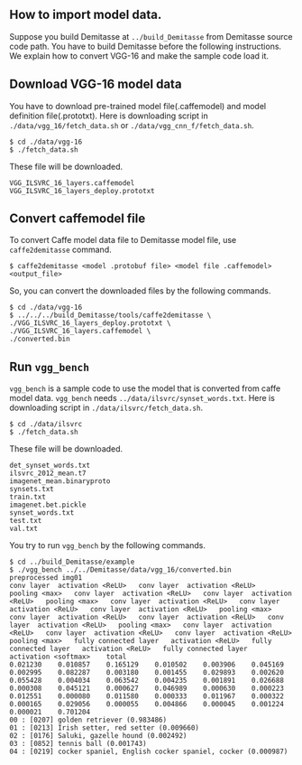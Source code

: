 How to import model data.
-----------------------

Suppose you build Demitasse at `../build_Demitasse` from Demitasse source code path. You have to build Demitasse before the following instructions. We explain how to convert VGG-16 and make the sample code load it.

## Download VGG-16 model data

You have to download pre-trained model file(.caffemodel) and model definition file(.prototxt).
Here is downloading script in `./data/vgg_16/fetch_data.sh` or `./data/vgg_cnn_f/fetch_data.sh`.

```
$ cd ./data/vgg-16
$ ./fetch_data.sh
```

These file will be downloaded.

```
VGG_ILSVRC_16_layers.caffemodel
VGG_ILSVRC_16_layers_deploy.prototxt
```

## Convert caffemodel file

To convert Caffe model data file to Demitasse model file, use `caffe2demitasse` command.

```
$ caffe2demitasse <model .protobuf file> <model file .caffemodel> <output_file>
```

So, you can convert the downloaded files by the following commands.

```
$ cd ./data/vgg-16
$ ../../../build_Demitasse/tools/caffe2demitasse \
./VGG_ILSVRC_16_layers_deploy.prototxt \
./VGG_ILSVRC_16_layers.caffemodel \
./converted.bin
```

## Run `vgg_bench`

`vgg_bench` is a sample code to use the model that is converted from caffe model data. `vgg_bench` needs `../data/ilsvrc/synset_words.txt`. Here is downloading script in `./data/ilsvrc/fetch_data.sh`.

```
$ cd ./data/ilsvrc
$ ./fetch_data.sh
```

These file will be downloaded.

```
det_synset_words.txt
ilsvrc_2012_mean.t7
imagenet_mean.binaryproto
synsets.txt
train.txt
imagenet.bet.pickle
synset_words.txt
test.txt
val.txt
```

You try to run `vgg_bench` by the following commands.

```
$ cd ../build_Demitasse/example
$ ./vgg_bench ../../Demitasse/data/vgg_16/converted.bin
preprocessed img01
conv layer	activation <ReLU>	conv layer	activation <ReLU>	pooling <max>	conv layer	activation <ReLU>	conv layer	activation <ReLU>	pooling <max>	conv layer	activation <ReLU>	conv layer	activation <ReLU>	conv layer	activation <ReLU>	pooling <max>	conv layer	activation <ReLU>	conv layer	activation <ReLU>	conv layer	activation <ReLU>	pooling <max>	conv layer	activation <ReLU>	conv layer	activation <ReLU>	conv layer	activation <ReLU>	pooling <max>	fully connected layer	activation <ReLU>	fully connected layer	activation <ReLU>	fully connected layer	activation <softmax>	total
0.021230	0.010857	0.165129	0.010502	0.003906	0.045169	0.002995	0.082287	0.003180	0.001455	0.029893	0.002620	0.055428	0.004034	0.063542	0.004235	0.001891	0.026688	0.000308	0.045121	0.000627	0.046989	0.000630	0.000223	0.012551	0.000080	0.011580	0.000333	0.011967	0.000322	0.000165	0.029056	0.000055	0.004866	0.000045	0.001224	0.000021	0.701204
00 : [0207] golden retriever (0.983486)
01 : [0213] Irish setter, red setter (0.009660)
02 : [0176] Saluki, gazelle hound (0.002492)
03 : [0852] tennis ball (0.001743)
04 : [0219] cocker spaniel, English cocker spaniel, cocker (0.000987)
```